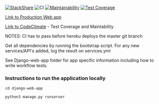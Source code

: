 [![StackShare](http://img.shields.io/badge/tech-stack-0690fa.svg?style=flat)](https://stackshare.io/dcsil/dreamtune)
![CI](https://github.com/dcsil/dream-team/workflows/CI/badge.svg)
[![Maintainability](https://api.codeclimate.com/v1/badges/7f87a22ae67adec9e7aa/maintainability)](https://codeclimate.com/repos/5e52ed5d4c82bf01780003db/maintainability)
[![Test Coverage](https://api.codeclimate.com/v1/badges/7f87a22ae67adec9e7aa/test_coverage)](https://codeclimate.com/repos/5e52ed5d4c82bf01780003db/test_coverage)

[Link to Production Web app](http://dreamteam.herokuapp.com/)

[Link to CodeClimate](https://codeclimate.com/repos/5e52ed5d4c82bf01780003db) - Test Coverage and Maintability


NOTES: CI has to pass before heroku deploys the master git branch

Get all dependencies by running the bootstrap script. For any new services/API's added, log the result on services.yml

See Django-web-app folder for app specific information including how to write workflow tests.


### Instructions to run the application locally
`cd django-web-app`


`python3 manage.py runserver`

